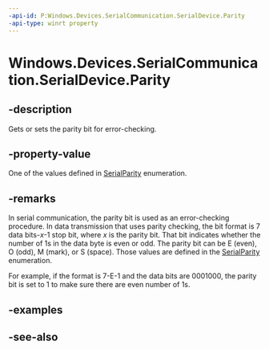 ----api-id: P:Windows.Devices.SerialCommunication.SerialDevice.Parity
-api-type: winrt property
---<!-- Property syntaxpublic Windows.Devices.SerialCommunication.SerialParity Parity { get;  set; }--># Windows.Devices.SerialCommunication.SerialDevice.Parity## -descriptionGets or sets the parity bit for error-checking.## -property-valueOne of the values defined in [SerialParity](serialparity.md) enumeration.## -remarksIn serial communication, the parity bit is used as an error-checking procedure. In data transmission that uses parity checking, the bit format is 7 data bits-*x*-1 stop bit, where *x* is the parity bit. That bit indicates whether the number of 1s in the data byte is even or odd. The parity bit can be E (even), O (odd), M (mark), or S (space). Those values are defined in the [SerialParity](serialparity.md) enumeration.For example, if the format is 7-E-1 and the data bits are 0001000, the parity bit is set to 1 to make sure there are even number of 1s.## -examples## -see-also